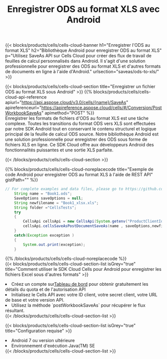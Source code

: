 ﻿---
title:  Enregistrer ODS au format XLS avec Android
description:  Utilisation du SDK Cloud Aspose.Cells pour Android pour enregistrer le fichier au format ODS au format XLS.
kwords: Excel, Save ODS as XLS, REST, Android
howto: How to save ODS as XLS using Aspose.Cells Cloud Android library.
---
{{< blocks/products/cells/cells-cloud-banner h1="Enregistrer l\'ODS au format XLS" h2="Bibliothèque Android pour enregistrer ODS au format XLS" p="Utilisez SaveAs API sur Cells Cloud pour créer des flux de travail de feuilles de calcul personnalisés dans Android. Il s\'agit d\'une solution professionnelle pour enregistrer des ODS au format XLS et d\'autres formats de documents en ligne à l\'aide d\'Android." urlsection="saveas/ods-to-xls/" >}}

{{< blocks/products/cells/cells-cloud-section title="Enregistrer un fichier ODS au format XLS sous Android" >}}
{{% blocks/products/cells/cells-cloud-api-reference apiurl="https://api.aspose.cloud/v3.0/cells/{name}/SaveAs" apireferenceurl="https://apireference.aspose.cloud/cells/#/Conversion/PostWorkbookSaveAs" apimethod="POST" %}}
<br/>
Enregistrer les formats de fichiers d'ODS au format XLS est une tâche complexe. Toutes les transitions du format ODS vers XLS sont effectuées par notre SDK Android tout en conservant le contenu structurel et logique principal de la feuille de calcul ODS source. Notre bibliothèque Android est une solution professionnelle pour enregistrer des ODS sous forme de fichiers XLS en ligne. Ce SDK Cloud offre aux développeurs Android des fonctionnalités puissantes et une sortie XLS parfaite.

{{< /blocks/products/cells/cells-cloud-section >}}

{{% blocks/products/cells/cells-cloud-noreplacecode title="Exemple de code Android pour enregistrer ODS au format XLS à l\'aide de REST API" gistPath="" %}}
  
```java
// For complete examples and data files, please go to https://github.com/aspose-cells-cloud/aspose-cells-cloud-android/
    String name = "Book1.ods";
    SaveOptions saveOptions = null;
    String newfilename = "Book1_xlsx.xls";
    String folder ="CellsTests";
    try
    {
        CellsApi cellsApi = new CellsApi(System.getenv("ProductClientId"), System.getenv("ProductClientSecret"));
        cellsApi.cellsSaveAsPostDocumentSaveAs(name , saveOptions,newfilename,false,false,folder,null,null,null,true);                       
    }
    catch(Exception exception )
    {
        System.out.print(exception);
    }
```
  
{{% /blocks/products/cells/cells-cloud-noreplacecode %}}
<br/>
{{< blocks/products/cells/cells-cloud-section-list isGrey="true" title="Comment utiliser le SDK Cloud Cells pour Android pour enregistrer les fichiers Excel sous d\'autres formats" >}}
<li> Créez un compte sur<a href="https://dashboard.aspose.cloud/">Tableau de bord</a> pour obtenir gratuitement les détails du quota et de l'autorisation API</li>
<li>Initialisez le Cells API avec votre ID client, votre secret client, votre URL de base et votre version API.</li>
<li>Utilisez la méthode `postWorkbookSaveAs` pour récupérer le flux résultant.</li>
{{< /blocks/products/cells/cells-cloud-section-list >}}

{{< blocks/products/cells/cells-cloud-section-list isGrey="true" title="Configuration requise" >}}
<li>Android 7 ou version ultérieure</li>
<li>Environnement d'exécution Java(TM) SE</li>
{{< /blocks/products/cells/cells-cloud-section-list >}}
